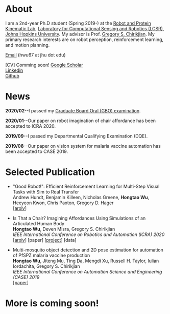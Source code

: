 # About
I am a 2nd-year Ph.D student (Spring 2019-) at the [Robot and Protein Kinematic Lab](https://rpk.lcsr.jhu.edu/), [Laboratory for Computational Sensing and Robotics (LCSR)](https://lcsr.jhu.edu/), [Johns Hopkins University](https://www.jhu.edu/). My advisor is Prof. [Gregory S. Chirikjian](https://me.jhu.edu/faculty/gregory-s-chirikjian/). My primary research interests are on robot perception, reinforcement learning, and motion planning.

[Email](mailto:hwu67@jhu.edu) (hwu67 at jhu dot edu)

[CV] Comming soon!
[Google Scholar](https://scholar.google.com/citations?user=7u0TYgIAAAAJ&hl=en)  
[Linkedin](https://www.linkedin.com/in/hongtao-wu-10614ba0/)  
[Github](https://github.com/hongtaowu67)


# News
**2020/02**--I passed my [Graduate Board Oral (GBO) examination](https://homewoodgrad.jhu.edu/academics/graduate-board/graduate-board-oral-exams/).

**2020/01**--Our paper on robot imagination of chair affordance has been accepted to ICRA 2020.

**2019/09**--I passed my Departmental Qualifying Examination (DQE).

**2019/08**--Our paper on vision system for malaria vaccine automation has been accepted to CASE 2019.

# Selected Publication
* "Good Robot!": Efficient Reinforcement Learning for Multi-Step Visual Tasks with Sim to Real Transfer <br />
  Andrew Hundt, Benjamin Killeen, Nicholas Greene, **Hongtao Wu**, Heeyeon Kwon, Chris Paxton, Gregory D. Hager <br />
  [[arxiv](https://arxiv.org/abs/1909.11730)]
* Is That a Chair? Imagining Affordances Using Simulations of an Articulated Human Body <br />
  **Hongtao Wu**, Deven Misra, Gregory S. Chirikjian <br />
  *IEEE International Conference on Robotics and Automation (ICRA) 2020* <br />
  [[arxiv](https://arxiv.org/abs/1909.07572)] [paper] [[project](https://chirikjianlab.github.io/chairimagination/)] [data]
 

* Multi-mosquito object detection and 2D pose estimation for automation of PfSPZ malaria vaccine production <br />
  **Hongtao Wu**, Jiteng Mu, Ting Da, Mengdi Xu, Russell H. Taylor, Iulian Iordachita, Gregory S. Chirikjian <br />
  *IEEE International Conference on Automation Science and Engineering (CASE) 2019* <br />
  [[paper](https://ieeexplore.ieee.org/abstract/document/8842953)]

# More is coming soon!
